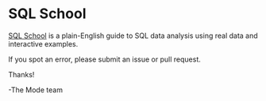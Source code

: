 SQL School
=========

[SQL School](http://sqlschool.modeanalytics.com) is a plain-English guide to SQL data analysis using real data and interactive examples.

If you spot an error, please submit an issue or pull request.

Thanks!

-The Mode team